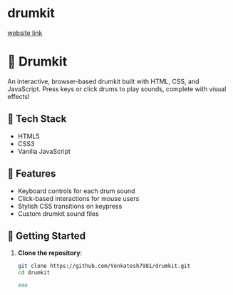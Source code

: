 # drumkit
[website link](https://venkateshdrumkit.netlify.app/)
# 🥁 Drumkit

An interactive, browser-based drumkit built with HTML, CSS, and JavaScript. Press keys or click drums to play sounds, complete with visual effects!

## 🔧 Tech Stack

- HTML5
- CSS3
- Vanilla JavaScript

## 🎵 Features

- Keyboard controls for each drum sound
- Click-based interactions for mouse users
- Stylish CSS transitions on keypress
- Custom drumkit sound files

## 🚀 Getting Started

1. **Clone the repository**:
   ```bash
   git clone https://github.com/Venkatesh7981/drumkit.git
   cd drumkit

   ###

